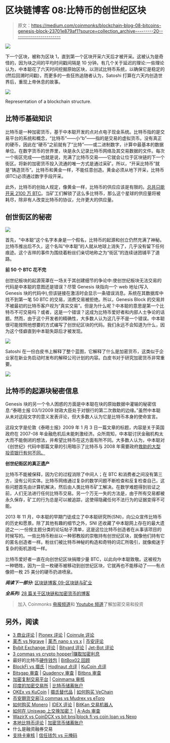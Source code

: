 # 区块链博客 08:比特币的创世纪区块

> 原文：<https://medium.com/coinmonks/blockchain-blog-08-bitcoins-genesis-block-23701e879af1?source=collection_archive---------20----------------------->

![](img/93276115413c039d1d77e6ad85e96bc8.png)

下一个区块，被称为区块 1，直到第一个区块开采六天后才被开采。这被认为是奇怪的，因为块之间的平均时间戳间隔是 10 分钟。有几个关于延迟的理论:一些理论认为，中本聪花了六天时间挖掘原始区块，以测试比特币系统，以确保它是稳定的(然后回溯时间戳)，而更多的一些狂热追随者认为，Satoshi 打算在六天内创造世界后，重现上帝休息的故事。

![](img/824d56b7d76d4e9434afdc9dce01e2b9.png)

Representation of a blockchain structure.

## 比特币基础知识

比特币是一种加密货币，基于中本聪开发的点对点电子现金系统。比特币指的是交易平台的系统和概念，“比特币”——小“b”——指的是交易的虚拟货币。没有真正的硬币，因此在“硬币”之前就有了“比特”——或二进制数字，计算中最基本的数据单位。在数字货币的世界里，块是永久记录比特币网络及其交易数据的文件。每次一个街区完成——也就是说，充满了比特币交易——它就会让位于区块链的下一个街区。将新的加密货币投入流通的唯一方式是通过采矿。所以，“开采比特币”就是“铸造货币”。比特币和黄金一样，不能任意创造。黄金必须从地下开采，比特币(BTC)必须通过数字手段开采。

此外，比特币的创始人规定，像黄金一样，比特币的供应应该是有限的。[总共只能开采 2100 万 BTC](https://www.investopedia.com/tech/what-happens-bitcoin-after-21-million-mined/)。当矿工们解锁了这么多比特币，那么这个星球的供应量将被耗尽，除非有人改变比特币的协议，允许更大的供应量。

## 创世街区的秘密

![](img/7f584dccd58cf0f423286c708278b02e.png)

首先，“中本聪”这个名字本身是一个假名，比特币的起源和创立仍然充满了神秘。比特币推出后不久，这个名叫“中本聪”的人就从地球上消失了，几乎没有留下任何痕迹。这个吉祥的事件为围绕着粉丝们亲切地称之为“街区”的连续谜团铺平了道路。

**前 50 个 BTC 花不完**

创世纪板块的起源笼罩在一场关于其创建细节的争论中:使创世纪板块无法交易的代码是中本聪的意图还是错误？尽管 Genesis 块指向一个 web 地址(写入 Genesis 块的代码中),但该链接在激活时会显示一条错误消息。系统在其数据库中找不到第一笔 50 BTC 的交易，消费交易被拒绝。所以，Genesis Block 的交易并不被最初的比特币客户视为“真实交易”。但是为什么呢？中本聪的意思是第一个比特币不可交易吗？或者，这是一个错误？这成为比特币爱好者和内部人士争论的话题。然而，由于这个开发者的精确性，大多数人认为这几乎不是一个错误。中本聪很可能按照他想要的方式编写了创世纪区块的代码。我们永远不会知道为什么，因为这个怪癖直到中本聪失踪后才被发现。

![](img/9be80ec6b15c56fc58db7433460c7404.png)

Satoshi 在一份白皮书上解释了整个蓝图，它解释了什么是加密货币，这类似于企业家在新业务启动时发布的解释公司计划的内容。白皮书对于研究加密货币非常重要。

![](img/61c9f973fbb22f75182ee165f9c73961.png)

## 比特币的起源块秘密信息

Genesis 块的另一个令人困惑的方面是中本聪在块的原始数据中灌输的秘密信息:“泰晤士报 03/1/2009 财政大臣处于对银行的第二次救助的边缘。”虽然中本聪从未对这段文字的意义发表评论，但大多数人认为它是比特币本身的使命宣言。

这段文字是伦敦《泰晤士报》2009 年 1 月 3 日一篇文章的标题，内容是关于英国政府在 2007-08 年金融危机后未能刺激经济。众所周知，中本聪讨厌金融机构太大而不能倒闭的想法，并希望比特币在这方面有所不同。大多数人认为，中本聪对《创世纪》代码中那篇文章的引用暗示了比特币与 2008 年需要政府[救助的大型投资银行有何不同。](https://www.investopedia.com/terms/b/bailout.asp)

**创世纪街区的真正遗产**

比特币不能被保释，因为它的过程消除了中间人；在 BTC 和消费者之间没有第三方，没有公司实体。比特币网络通过复杂的数学问题不断检查和反复检查自己，这些问题首先由计算机解决，然后由人类比特币矿工解决。在数学难题得到验证之前，人们无法进行任何比特币交易。另一个万无一失的方法是，由于所有交易都被永久保存，矿工的行为总是可以被追踪，这使得隐藏任何不法行为的证据变得不可能。

2013 年 11 月，中本聪的早期门徒成立了中本聪研究所(SNI)，向公众宣传比特币的历史和愿景。除了其他有趣的细节之外，SNI 还收藏了中本聪网上存在的最大遗迹之一:一份按主题分类的论坛帖子清单，这是这位比特币创造者在从事该项目的时候写的。一些比特币粉丝以一种邪教般的崇敬持有创世纪区块，就像他们持有它的匿名创造者一样。粉丝们被比特币神秘的构造和奇特的词汇所吸引，就像痴迷于复杂的街机游戏一样。

比特币爱好者一直在向创世纪区块捐赠少量 BTC，以此向中本聪致敬。这被视为一种牺牲，因为一旦一枚硬币被移动到创世纪区块，它就再也不能移动了——有点像把一枚 25 美分的硬币扔进喷泉。

***阅读下一部分:*** [区块链博客 09-区块链与矿业](https://aaklii.medium.com/blockchain-blog-09-blockchain-and-the-mining-c4f89db8a9fd)

***全系列:*** [28 篇关于区块链和加密货币的博客](https://aaklii.medium.com/28days-of-february-blockchain-and-cryptocurrency-research-blogs-4b73c51ce3db)

> 加入 Coinmonks [电报频道](https://t.me/coincodecap)和 [Youtube 频道](https://www.youtube.com/c/coinmonks/videos)了解加密交易和投资

## 另外，阅读

*   [3 商业评论](/coinmonks/3commas-review-an-excellent-crypto-trading-bot-2020-1313a58bec92) | [Pionex 评论](https://coincodecap.com/pionex-review-exchange-with-crypto-trading-bot) | [Coinrule 评论](/coinmonks/coinrule-review-2021-a-beginner-friendly-crypto-trading-bot-daf0504848ba)
*   [莱杰 vs Ngrave](/coinmonks/ledger-vs-ngrave-zero-7e40f0c1d694) | [莱杰 nano s vs x](/coinmonks/ledger-nano-s-vs-x-battery-hardware-price-storage-59a6663fe3b0) | [币安评论](/coinmonks/binance-review-ee10d3bf3b6e)
*   [Bybit Exchange 评论](/coinmonks/bybit-exchange-review-dbd570019b71) | [Bityard 评论](https://coincodecap.com/bityard-reivew) | [Jet-Bot 评论](https://coincodecap.com/jet-bot-review)
*   [3 commas vs crypto hopper](/coinmonks/3commas-vs-pionex-vs-cryptohopper-best-crypto-bot-6a98d2baa203)|[赚取加密利息](/coinmonks/earn-crypto-interest-b10b810fdda3)
*   最好的比特币[硬件钱包](/coinmonks/hardware-wallets-dfa1211730c6) | [BitBox02 回顾](/coinmonks/bitbox02-review-your-swiss-bitcoin-hardware-wallet-c36c88fff29)
*   [BlockFi vs 摄氏](/coinmonks/blockfi-vs-celsius-vs-hodlnaut-8a1cc8c26630) | [Hodlnaut 点评](/coinmonks/hodlnaut-review-best-way-to-hodl-is-to-earn-interest-on-your-bitcoin-6658a8c19edf) | [KuCoin 点评](https://coincodecap.com/kucoin-review)
*   [Bitsgap 审查](/coinmonks/bitsgap-review-a-crypto-trading-bot-that-makes-easy-money-a5d88a336df2) | [Quadency 审查](/coinmonks/quadency-review-a-crypto-trading-automation-platform-3068eaa374e1) | [Bitbns 审查](/coinmonks/bitbns-review-38256a07e161)
*   [加密复制交易平台](/coinmonks/top-10-crypto-copy-trading-platforms-for-beginners-d0c37c7d698c) | [Coinmama 审核](/coinmonks/coinmama-review-ace5641bde6e)
*   [印度的加密交易所](/coinmonks/bitcoin-exchange-in-india-7f1fe79715c9) | [比特币储蓄账户](/coinmonks/bitcoin-savings-account-e65b13f92451)
*   [OKEx vs KuCoin](https://coincodecap.com/okex-kucoin) | [摄氏替代品](https://coincodecap.com/celsius-alternatives) | [如何购买 VeChain](https://coincodecap.com/buy-vechain)
*   [币安期货交易](https://coincodecap.com/binance-futures-trading)|[3 commas vs Mudrex vs eToro](https://coincodecap.com/mudrex-3commas-etoro)
*   [如何购买 Monero](https://coincodecap.com/buy-monero) | [IDEX 评论](https://coincodecap.com/idex-review) | [BitKan 交易机器人](https://coincodecap.com/bitkan-trading-bot)
*   [如何在 Uniswap 上交换加密？](https://coincodecap.com/swap-crypto-on-uniswap) | [A-Ads 审查](https://coincodecap.com/a-ads-review)
*   [WazirX vs CoinDCX vs bit bns](/coinmonks/wazirx-vs-coindcx-vs-bitbns-149f4f19a2f1)|[block fi vs coin loan vs Nexo](/coinmonks/blockfi-vs-coinloan-vs-nexo-cb624635230d)
*   [本地比特币评论](/coinmonks/localbitcoins-review-6cc001c6ed56) | [加密货币储蓄账户](https://coincodecap.com/cryptocurrency-savings-accounts)
*   什么是融资融券交易
*   [支持卡审核](https://coincodecap.com/uphold-card-review) | [信任钱包 vs 元掩码](https://coincodecap.com/trust-wallet-vs-metamask)